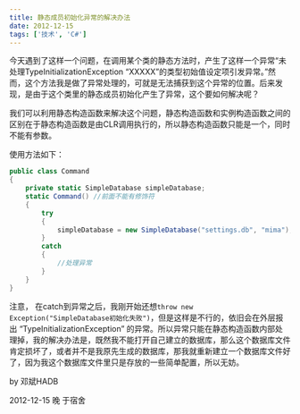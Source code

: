```yaml
---
title: 静态成员初始化异常的解决办法
date: 2012-12-15
tags: ['技术', 'C#']
---
```


今天遇到了这样一个问题，在调用某个类的静态方法时，产生了这样一个异常“未处理TypeInitializationException “XXXXX”的类型初始值设定项引发异常。”然而，这个方法我是做了异常处理的，可就是无法捕获到这个异常的位置。后来发现，是由于这个类里的静态成员初始化产生了异常，这个要如何解决呢？

我们可以利用静态构造函数来解决这个问题，静态构造函数和实例构造函数之间的区别在于静态构造函数是由CLR调用执行的，所以静态构造函数只能是一个，同时不能有参数。

使用方法如下：

```c#
public class Command
{
    private static SimpleDatabase simpleDatabase;
    static Command() //前面不能有修饰符
    {
        try
        {
            simpleDatabase = new SimpleDatabase("settings.db", "mima");
        }
        catch
        {
            //处理异常
        }
    }
}
```

注意， 在catch到异常之后，我刚开始还想`throw new Exception("SimpleDatabase初始化失败")`，但是这样是不行的，依旧会在外层报出 “TypeInitializationException” 的异常。所以异常只能在静态构造函数内部处理掉，我的解决办法是，既然我不能打开自己建立的数据库，那么这个数据库文件肯定损坏了，或者并不是我原先生成的数据库，那我就重新建立一个数据库文件好了，因为我这个数据库文件里只是存放的一些简单配置，所以无妨。

by 邓斌HADB

2012-12-15 晚 于宿舍
